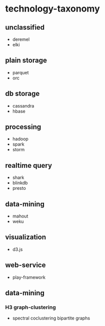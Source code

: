 technology-taxonomy
===================

unclassified
------------
* deremel
* elki

plain storage
-------------
* parquet
* orc

db storage
----------
* cassandra
* hbase

processing
----------
* hadoop
* spark
* storm

realtime query
--------------
* shark
* blinkdb
* presto

data-mining
-----------
* mahout
* weku

visualization
-------------
* d3.js

web-service
-----------
* play-framework


data-mining
-----------

### H3 graph-clustering
* spectral coclustering bipartite graphs
